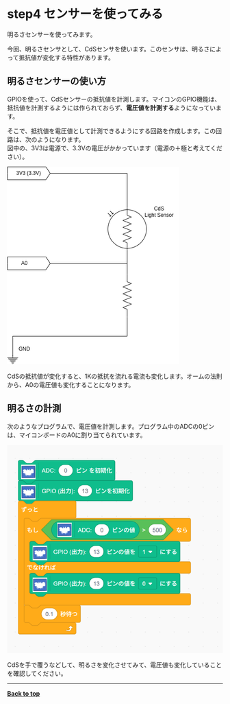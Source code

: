 # step4 センサーを使ってみる

明るさセンサーを使ってみます。

今回、明るさセンサとして、CdSセンサを使います。このセンサは、明るさによって抵抗値が変化する特性があります。

## 明るさセンサーの使い方

GPIOを使って、CdSセンサーの抵抗値を計測します。マイコンのGPIO機能は、抵抗値を計測するようには作られておらず、**電圧値を計測する**ようになっています。

そこで、抵抗値を電圧値として計測できるようにする回路を作成します。この回路は、次のようになります。<br>
図中の、3V3は電源で、3.3Vの電圧がかかっています（電源の＋極と考えてください）。

![](/images/adc_circuit.png)

CdSの抵抗値が変化すると、1Kの抵抗を流れる電流も変化します。オームの法則から、A0の電圧値も変化することになります。

## 明るさの計測

次のようなプログラムで、電圧値を計測します。プログラム中のADCの0ピンは、マイコンボードのA0に割り当てられています。

![alt text](/images/adc_program_stm_ja.png)

CdSを手で覆うなどして、明るさを変化させてみて、電圧値も変化していることを確認してください。



<hr/>


[**Back to top**](./README.md)
